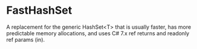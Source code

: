 # FastHashSet
A replacement for the generic HashSet&lt;T> that is usually faster, has more predictable memory allocations, and uses C# 7.x ref returns and readonly ref params (in).
